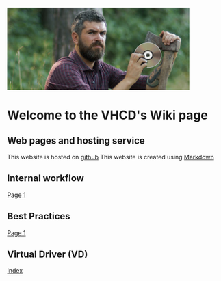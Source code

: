 ![Laver Hache CD](/Images/Laver_Hache_CD.png)

# Welcome to the VHCD's Wiki page

## Web pages and hosting service
This website is hosted on [github](https://github.com/JcBornard/Wiki_VHCD)
This website is created using [Markdown](https://en.wikipedia.org/wiki/Markdown)


## Internal workflow

[Page 1](/Workflow/page1.md)

## Best Practices

[Page 1](/BestPractices/page1.md)

## Virtual Driver (VD)

[Index](/VD/VD_index.md)
